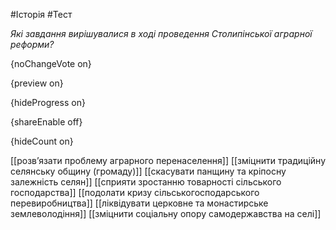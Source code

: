 #Історія #Тест

*Які завдання вирішувалися в ході проведення Столипінської аграрної реформи?*

{noChangeVote on}

{preview on}

{hideProgress on}

{shareEnable off}

{hideCount on}

[[розв’язати проблему аграрного перенаселення]]
[[зміцнити традиційну селянську общину (громаду)]]
[[скасувати панщину та кріпосну залежність селян]]
[[сприяти зростанню товарності сільського господарства]]
[[подолати кризу сільськогосподарського перевиробництва]]
[[ліквідувати церковне та монастирське землеволодіння]]
[[зміцнити соціальну опору самодержавства на селі]]

